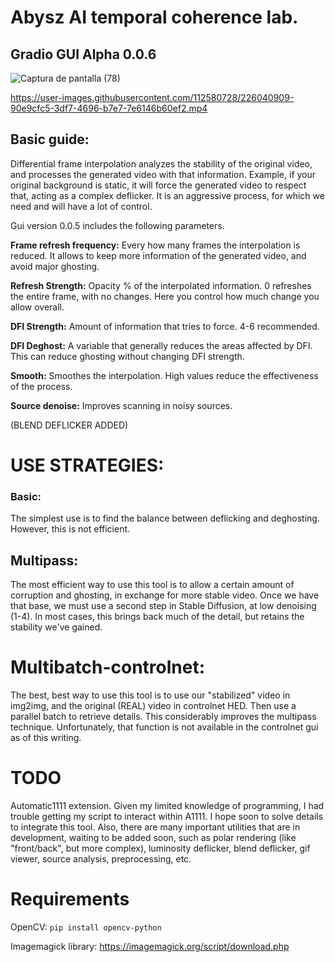 # Abysz AI temporal coherence lab. 
## Gradio GUI Alpha 0.0.6

![Captura de pantalla (78)](https://user-images.githubusercontent.com/112580728/226038679-cf819a24-f930-43c3-bd7a-a2b20322e672.png)



https://user-images.githubusercontent.com/112580728/226040909-90e9cfc5-3df7-4696-b7e7-7e6146b60ef2.mp4


## Basic guide:
Differential frame interpolation analyzes the stability of the original video, and processes the generated video with that information. Example, if your original background is static, it will force the generated video to respect that, acting as a complex deflicker. It is an aggressive process, for which we need and will have a lot of control.

Gui version 0.0.5 includes the following parameters.

**Frame refresh frequency:** Every how many frames the interpolation is reduced. It allows to keep more information of the generated video, and avoid major ghosting.

**Refresh Strength:** Opacity % of the interpolated information. 0 refreshes the entire frame, with no changes. Here you control how much change you allow overall.

**DFI Strength:** Amount of information that tries to force. 4-6 recommended.

**DFI Deghost:** A variable that generally reduces the areas affected by DFI. This can reduce ghosting without changing DFI strength.

**Smooth:** Smoothes the interpolation. High values reduce the effectiveness of the process.

**Source denoise:** Improves scanning in noisy sources.

(BLEND DEFLICKER ADDED)

# USE STRATEGIES:

### Basic: 
The simplest use is to find the balance between deflicking and deghosting. However, this is not efficient.

## Multipass:
The most efficient way to use this tool is to allow a certain amount of corruption and ghosting, in exchange for more stable video. Once we have that base, we must use a second step in Stable Diffusion, at low denoising (1-4). In most cases, this brings back much of the detail, but retains the stability we've gained.

# Multibatch-controlnet: 
The best, best way to use this tool is to use our "stabilized" video in img2img, and the original (REAL) video in controlnet HED. Then use a parallel batch to retrieve details. This considerably improves the multipass technique. Unfortunately, that function is not available in the controlnet gui as of this writing.

# TODO
Automatic1111 extension. Given my limited knowledge of programming, I had trouble getting my script to interact within A1111. I hope soon to solve details to integrate this tool.
Also, there are many important utilities that are in development, waiting to be added soon, such as polar rendering (like "front/back", but more complex), luminosity deflicker, blend deflicker, gif viewer, source analysis, preprocessing, etc.

# Requirements

OpenCV: ```pip install opencv-python```

Imagemagick library: https://imagemagick.org/script/download.php
